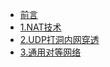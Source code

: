 * [前言](/zh-cn/ "P2P通用对等网络 前言")
* [1.NAT技术](/zh-cn/nat/01.md)
* [2.UDP打洞内网穿透](/zh-cn/tunnel/01.md)
* [3.通用对等网络 ](/zh-cn/)
